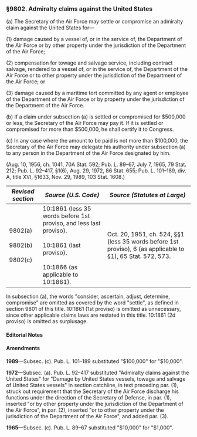 ### §9802. Admiralty claims against the United States ###

(a) The Secretary of the Air Force may settle or compromise an admiralty claim against the United States for—

(1) damage caused by a vessel of, or in the service of, the Department of the Air Force or by other property under the jurisdiction of the Department of the Air Force;

(2) compensation for towage and salvage service, including contract salvage, rendered to a vessel of, or in the service of, the Department of the Air Force or to other property under the jurisdiction of the Department of the Air Force; or

(3) damage caused by a maritime tort committed by any agent or employee of the Department of the Air Force or by property under the jurisdiction of the Department of the Air Force.

(b) If a claim under subsection (a) is settled or compromised for $500,000 or less, the Secretary of the Air Force may pay it. If it is settled or compromised for more than $500,000, he shall certify it to Congress.

(c) In any case where the amount to be paid is not more than $100,000, the Secretary of the Air Force may delegate his authority under subsection (a) to any person in the Department of the Air Force designated by him.

(Aug. 10, 1956, ch. 1041, 70A Stat. 592; Pub. L. 89–67, July 7, 1965, 79 Stat. 212; Pub. L. 92–417, §1(6), Aug. 29, 1972, 86 Stat. 655; Pub. L. 101–189, div. A, title XVI, §1633, Nov. 29, 1989, 103 Stat. 1608.)

|            *Revised section*            |                                                              *Source (U.S. Code)*                                                              |                                       *Source (Statutes at Large)*                                        |
|-----------------------------------------|------------------------------------------------------------------------------------------------------------------------------------------------|-----------------------------------------------------------------------------------------------------------|
|9802(a)<br/><br/>9802(b)<br/><br/>9802(c)|10:1861 (less 35 words before 1st proviso, and less last proviso).<br/><br/>10:1861 (last proviso).<br/><br/>10:1866 (as applicable to 10:1861).|Oct. 20, 1951, ch. 524, §§1 (less 35 words before 1st proviso), 6 (as applicable to §1), 65 Stat. 572, 573.|

In subsection (a), the words "consider, ascertain, adjust, determine, compromise" are omitted as covered by the word "settle", as defined in section 9801 of this title. 10:1861 (1st proviso) is omitted as unnecessary, since other applicable claims laws are restated in this title. 10:1861 (2d proviso) is omitted as surplusage.

#### **Editorial Notes** ####

#### Amendments ####

**1989**—Subsec. (c). Pub. L. 101–189 substituted "$100,000" for "$10,000".

**1972**—Subsec. (a). Pub. L. 92–417 substituted "Admiralty claims against the United States" for "Damage by United States vessels, towage and salvage of United States vessels" in section catchline, in text preceding par. (1), struck out requirement that the Secretary of the Air Force discharge his functions under the direction of the Secretary of Defense, in par. (1), inserted "or by other property under the jurisdiction of the Department of the Air Force", in par. (2), inserted "or to other property under the jurisdiction of the Department of the Air Force", and added par. (3).

**1965**—Subsec. (c). Pub. L. 89–67 substituted "$10,000" for "$1,000".